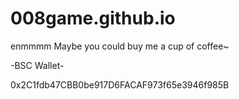 # 008game.github.io

enmmmm
Maybe you could buy me a cup of coffee~

-BSC Wallet-

0x2C1fdb47CBB0be917D6FACAF973f65e3946f985B
